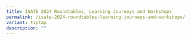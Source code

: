 ```yaml
---
title: ISATE 2024 Roundtables, Learning Journeys and Workshops
permalink: /isate-2024-roundtables-learning-journeys-and-workshops/
variant: tiptap
description: ""
---
```

